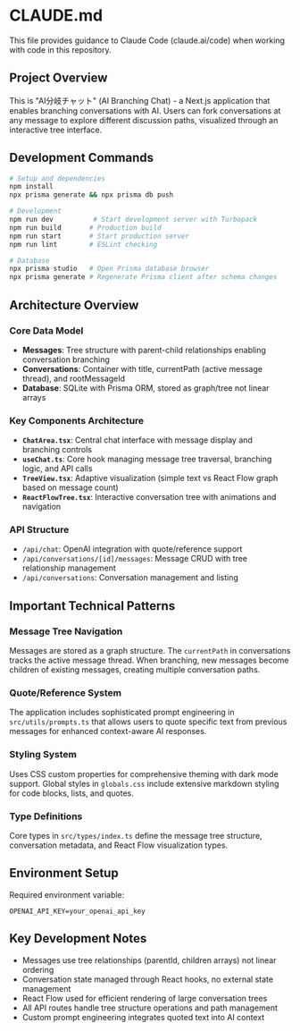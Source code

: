 # CLAUDE.md

This file provides guidance to Claude Code (claude.ai/code) when working with code in this repository.

## Project Overview

This is "AI分岐チャット" (AI Branching Chat) - a Next.js application that enables branching conversations with AI. Users can fork conversations at any message to explore different discussion paths, visualized through an interactive tree interface.

## Development Commands

```bash
# Setup and dependencies
npm install
npx prisma generate && npx prisma db push

# Development
npm run dev          # Start development server with Turbopack
npm run build       # Production build
npm run start       # Start production server
npm run lint        # ESLint checking

# Database
npx prisma studio   # Open Prisma database browser
npx prisma generate # Regenerate Prisma client after schema changes
```

## Architecture Overview

### Core Data Model

- **Messages**: Tree structure with parent-child relationships enabling conversation branching
- **Conversations**: Container with title, currentPath (active message thread), and rootMessageId
- **Database**: SQLite with Prisma ORM, stored as graph/tree not linear arrays

### Key Components Architecture

- **`ChatArea.tsx`**: Central chat interface with message display and branching controls
- **`useChat.ts`**: Core hook managing message tree traversal, branching logic, and API calls
- **`TreeView.tsx`**: Adaptive visualization (simple text vs React Flow graph based on message count)
- **`ReactFlowTree.tsx`**: Interactive conversation tree with animations and navigation

### API Structure

- `/api/chat`: OpenAI integration with quote/reference support
- `/api/conversations/[id]/messages`: Message CRUD with tree relationship management
- `/api/conversations`: Conversation management and listing

## Important Technical Patterns

### Message Tree Navigation

Messages are stored as a graph structure. The `currentPath` in conversations tracks the active message thread. When branching, new messages become children of existing messages, creating multiple conversation paths.

### Quote/Reference System

The application includes sophisticated prompt engineering in `src/utils/prompts.ts` that allows users to quote specific text from previous messages for enhanced context-aware AI responses.

### Styling System

Uses CSS custom properties for comprehensive theming with dark mode support. Global styles in `globals.css` include extensive markdown styling for code blocks, lists, and quotes.

### Type Definitions

Core types in `src/types/index.ts` define the message tree structure, conversation metadata, and React Flow visualization types.

## Environment Setup

Required environment variable:

```
OPENAI_API_KEY=your_openai_api_key
```

## Key Development Notes

- Messages use tree relationships (parentId, children arrays) not linear ordering
- Conversation state managed through React hooks, no external state management
- React Flow used for efficient rendering of large conversation trees
- All API routes handle tree structure operations and path management
- Custom prompt engineering integrates quoted text into AI context
